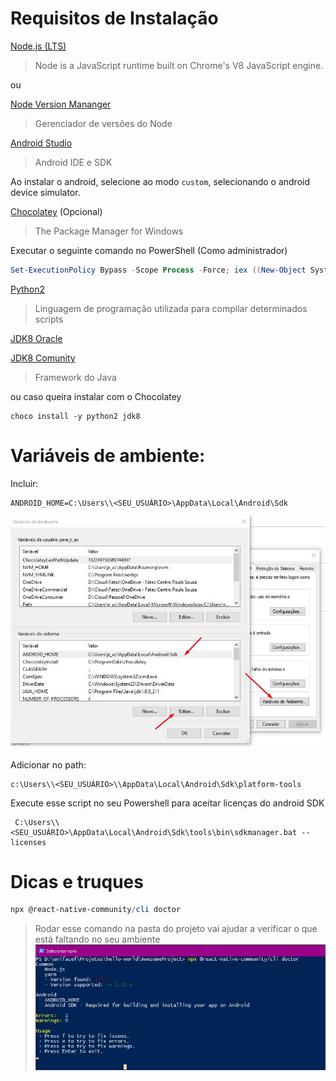 # Requisitos de Instalação


[Node.js (LTS)](https://nodejs.org/en/download/)
> Node is a JavaScript runtime built on Chrome's V8 JavaScript engine. 

ou 

[Node Version Mananger](https://github.com/coreybutler/nvm-windows/releases/download/1.1.7/nvm-setup.zip)
> Gerenciador de versões do Node

[Android Studio](https://developer.android.com/studio)
> Android IDE e  SDK

Ao instalar o android, selecione ao modo `custom`, selecionando o android device simulator.

[Chocolatey](https://chocolatey.org/) (Opcional)
> The Package Manager for Windows

Executar o seguinte comando no PowerShell (Como administrador)
```powershell
Set-ExecutionPolicy Bypass -Scope Process -Force; iex ((New-Object System.Net.WebClient).DownloadString('https://chocolatey.org/install.ps1'))
```

[Python2](https://www.python.org/ftp/python/2.7.2/python-2.7.2.amd64.msi)
> Linguagem de programação utilizada para compilar determinados scripts

[JDK8 Oracle](https://www.oracle.com/technetwork/pt/java/javase/downloads/jdk8-downloads-2133151.html)

[JDK8 Comunity](https://mega.nz/#F!EolCyShY!D0QUZdcafG1mUXbqWywFsg)
> Framework do Java

ou caso queira instalar com o Chocolatey
```
choco install -y python2 jdk8
```

# Variáveis de ambiente:

Incluir:

```
ANDROID_HOME=C:\Users\\<SEU_USUÁRIO>\AppData\Local\Android\Sdk
```

![android-home](./images/env.jpg)

Adicionar no path:

```
c:\Users\\<SEU_USUÁRIO>\\AppData\Local\Android\Sdk\platform-tools
```

Execute esse script no seu Powershell para aceitar licenças do android SDK

```
 C:\Users\\<SEU_USUÁRIO>\AppData\Local\Android\Sdk\tools\bin\sdkmanager.bat --licenses
```


# Dicas e truques

```powershell
npx @react-native-community/cli doctor
```

> Rodar esse comando na pasta do projeto vai ajudar a verificar o que está faltando no seu ambiente
![android-home](./images/doctor.jpg)
